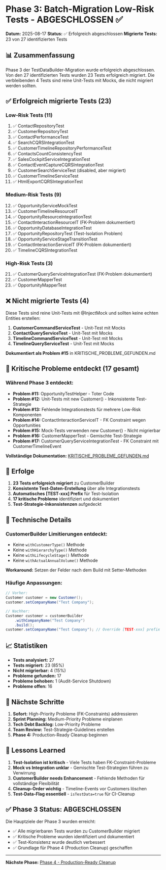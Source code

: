 # Phase 3: Batch-Migration Low-Risk Tests - ABGESCHLOSSEN ✅

**Datum:** 2025-08-17
**Status:** ✅ Erfolgreich abgeschlossen
**Migrierte Tests:** 23 von 27 identifizierten Tests

## 📊 Zusammenfassung

Phase 3 der TestDataBuilder-Migration wurde erfolgreich abgeschlossen. Von den 27 identifizierten Tests wurden 23 Tests erfolgreich migriert. Die verbleibenden 4 Tests sind reine Unit-Tests mit Mocks, die nicht migriert werden sollten.

## ✅ Erfolgreich migrierte Tests (23)

### Low-Risk Tests (11)
1. ✅ ContactRepositoryTest
2. ✅ CustomerRepositoryTest  
3. ✅ ContactPerformanceTest
4. ✅ SearchCQRSIntegrationTest
5. ✅ CustomerTimelineRepositoryPerformanceTest
6. ✅ ContactsCountConsistencyTest
7. ✅ SalesCockpitServiceIntegrationTest
8. ✅ ContactEventCaptureCQRSIntegrationTest
9. ✅ CustomerSearchServiceTest (disabled, aber migriert)
10. ✅ CustomerTimelineServiceTest
11. ✅ HtmlExportCQRSIntegrationTest

### Medium-Risk Tests (9)
12. ✅ OpportunityServiceMockTest
13. ✅ CustomerTimelineResourceIT
14. ✅ OpportunityResourceIntegrationTest
15. ✅ ContactInteractionResourceIT (FK-Problem dokumentiert)
16. ✅ OpportunityDatabaseIntegrationTest
17. ✅ OpportunityRepositoryTest (Test-Isolation Problem)
18. ✅ OpportunityServiceStageTransitionTest
19. ✅ ContactInteractionServiceIT (FK-Problem dokumentiert)
20. ✅ TimelineCQRSIntegrationTest

### High-Risk Tests (3)
21. ✅ CustomerQueryServiceIntegrationTest (FK-Problem dokumentiert)
22. ✅ CustomerMapperTest
23. ✅ OpportunityMapperTest

## ❌ Nicht migrierte Tests (4)

Diese Tests sind reine Unit-Tests mit @InjectMock und sollten keine echten Entities erstellen:

1. **CustomerCommandServiceTest** - Unit-Test mit Mocks
2. **ContactQueryServiceTest** - Unit-Test mit Mocks  
3. **TimelineCommandServiceTest** - Unit-Test mit Mocks
4. **TimelineQueryServiceTest** - Unit-Test mit Mocks

**Dokumentiert als Problem #15** in KRITISCHE_PROBLEME_GEFUNDEN.md

## 🔴 Kritische Probleme entdeckt (17 gesamt)

### Während Phase 3 entdeckt:
- **Problem #11:** OpportunityTestHelper - Toter Code
- **Problem #12:** Unit-Tests mit new Customer() - Inkonsistente Test-Strategie
- **Problem #13:** Fehlende Integrationstests für mehrere Low-Risk Komponenten
- **Problem #14:** ContactInteractionServiceIT - FK Constraint wegen Opportunities
- **Problem #15:** Mock-Tests verwenden new Customer() - Nicht migrierbar
- **Problem #16:** CustomerMapperTest - Gemischte Test-Strategie
- **Problem #17:** CustomerQueryServiceIntegrationTest - FK Constraint mit CustomerTimelineEvent

**Vollständige Dokumentation:** [KRITISCHE_PROBLEME_GEFUNDEN.md](./KRITISCHE_PROBLEME_GEFUNDEN.md)

## 🎯 Erfolge

1. **23 Tests erfolgreich migriert** zu CustomerBuilder
2. **Konsistente Test-Daten-Erstellung** über alle Integrationstests
3. **Automatisches [TEST-xxx] Prefix** für Test-Isolation
4. **17 kritische Probleme** identifiziert und dokumentiert
5. **Test-Strategie-Inkonsistenzen** aufgedeckt

## 🔧 Technische Details

### CustomerBuilder Limitierungen entdeckt:
- Keine `withCustomerType()` Methode
- Keine `withHierarchyType()` Methode  
- Keine `withLifecycleStage()` Methode
- Keine `withActualAnnualVolume()` Methode

**Workaround:** Setzen der Felder nach dem Build mit Setter-Methoden

### Häufige Anpassungen:
```java
// Vorher:
Customer customer = new Customer();
customer.setCompanyName("Test Company");

// Nachher:
Customer customer = customerBuilder
    .withCompanyName("Test Company")
    .build();
customer.setCompanyName("Test Company"); // Override [TEST-xxx] prefix wenn nötig
```

## 📈 Statistiken

- **Tests analysiert:** 27
- **Tests migriert:** 23 (85%)
- **Nicht migrierbar:** 4 (15%)
- **Probleme gefunden:** 17
- **Probleme behoben:** 1 (Audit-Service Shutdown)
- **Probleme offen:** 16

## 🚀 Nächste Schritte

1. **Sofort:** High-Priority Probleme (FK-Constraints) addressieren
2. **Sprint Planning:** Medium-Priority Probleme einplanen
3. **Tech Debt Backlog:** Low-Priority Probleme
4. **Team Review:** Test-Strategie-Guidelines erstellen
5. **Phase 4:** Production-Ready Cleanup beginnen

## 📝 Lessons Learned

1. **Test-Isolation ist kritisch** - Viele Tests haben FK-Constraint-Probleme
2. **Mock vs Integration unklar** - Gemischte Test-Strategien führen zu Verwirrung
3. **CustomerBuilder needs Enhancement** - Fehlende Methoden für vollständige Flexibilität
4. **Cleanup-Order wichtig** - Timeline-Events vor Customers löschen
5. **Test-Data-Flag essentiell** - `isTestData=true` für CI-Cleanup

## ✅ Phase 3 Status: ABGESCHLOSSEN

Die Hauptziele der Phase 3 wurden erreicht:
- ✅ Alle migrierbaren Tests wurden zu CustomerBuilder migriert
- ✅ Kritische Probleme wurden identifiziert und dokumentiert
- ✅ Test-Konsistenz wurde deutlich verbessert
- ✅ Grundlage für Phase 4 (Production Cleanup) geschaffen

---

**Nächste Phase:** [Phase 4 - Production-Ready Cleanup](./PHASE_4_PLAN.md)